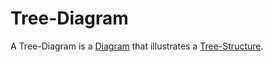 # Tree-Diagram

A Tree-Diagram is a [Diagram](700021.md) that illustrates a [Tree-Structure](600066.md).
